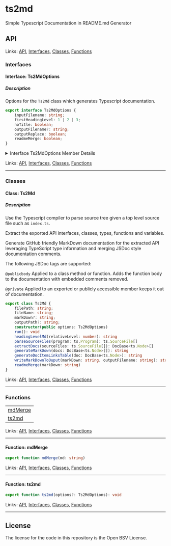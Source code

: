 # ts2md

Simple Typescript Documentation in README.md Generator

## API

<!--#region ts2md-api-merged-here-->
Links: [API](#api), [Interfaces](#interfaces), [Classes](#classes), [Functions](#functions)

### Interfaces

#### Interface: Ts2MdOptions

##### Description

Options for the `Ts2Md` class which generates Typescript documentation.

```ts
export interface Ts2MdOptions {
    inputFilename: string;
    firstHeadingLevel: 1 | 2 | 3;
    noTitle: boolean;
    outputFilename?: string;
    outputReplace: boolean;
    readmeMerge: boolean;
}
```

<details>

<summary>Interface Ts2MdOptions Member Details</summary>

**inputFilename**

Primary typescript source file, default is `./src/index.ts`

</details>

Links: [API](#api), [Interfaces](#interfaces), [Classes](#classes), [Functions](#functions)

---
### Classes

#### Class: Ts2Md

##### Description

Use the Typescript compiler to parse source tree given a top level source file such as `index.ts`.

Extract the exported API interfaces, classes, types, functions and variables.

Generate GitHub friendly MarkDown documentation for the extracted API leveraging TypeScript type information
and merging JSDoc style documentation comments.

The following JSDoc tags are supported:

   `@publicbody` Applied to a class method or function. Adds the function body to the documentation with embedded comments removed.

   `@private` Applied to an exported or publicly accessible member keeps it out of documentation.

```ts
export class Ts2Md {
    filePath: string;
    fileName: string;
    markDown?: string;
    outputPath?: string;
    constructor(public options: Ts2MdOptions) 
    run(): void 
    headingLevelMd(relativeLevel: number): string 
    parseSourceFiles(program: ts.Program): ts.SourceFile[] 
    extractDocs(sourceFiles: ts.SourceFile[]): DocBase<ts.Node>[] 
    generateMarkDown(docs: DocBase<ts.Node>[]): string 
    generateDocItemLinksTable(doc: DocBase<ts.Node>): string 
    writeMarkDownToOuput(markDown: string, outputFilename: string): string 
    readmeMerge(markDown: string) 
}
```

Links: [API](#api), [Interfaces](#interfaces), [Classes](#classes), [Functions](#functions)

---
### Functions

| |
| --- |
| [mdMerge](#function-mdmerge) |
| [ts2md](#function-ts2md) |

Links: [API](#api), [Interfaces](#interfaces), [Classes](#classes), [Functions](#functions)

---

#### Function: mdMerge

```ts
export function mdMerge(md: string) 
```

Links: [API](#api), [Interfaces](#interfaces), [Classes](#classes), [Functions](#functions)

---
#### Function: ts2md

```ts
export function ts2md(options?: Ts2MdOptions): void 
```

Links: [API](#api), [Interfaces](#interfaces), [Classes](#classes), [Functions](#functions)

---
<!--#endregion ts2md-api-merged-here-->

## License

The license for the code in this repository is the Open BSV License.
